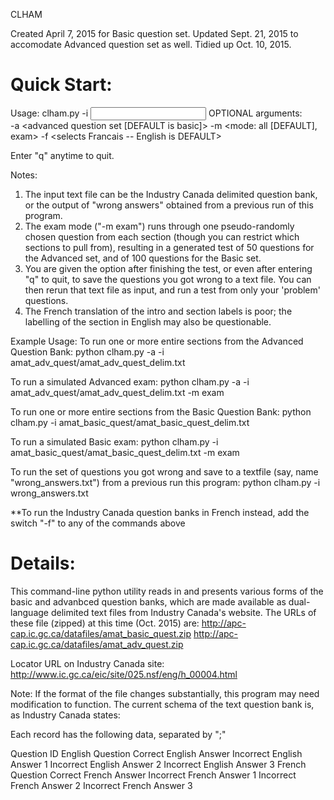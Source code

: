 CLHAM

Created April 7, 2015 for Basic question set.
Updated Sept. 21, 2015 to accomodate Advanced question set as well.
Tidied up Oct. 10, 2015.

Quick Start:
============
Usage: clham.py -i <input textfile>
OPTIONAL arguments: 	
			-a <advanced question set [DEFAULT is basic]> 
			-m <mode: all [DEFAULT], exam>
			-f <selects Francais -- English is DEFAULT>

Enter "q" anytime to quit.

Notes:
1) The input text file can be the Industry Canada delimited question bank, or the output of "wrong answers" obtained from a previous run of this program.
2) The exam mode ("-m exam") runs through one pseudo-randomly chosen question from each section (though you can restrict which sections to pull from), resulting in a generated test of 50 questions for the Advanced set, and of 100 questions for the Basic set.
3) You are given the option after finishing the test, or even after entering "q" to quit, to save the questions you got wrong to a text file. You can then rerun that text file as input, and run a test from only your 'problem' questions.
4) The French translation of the intro and section labels is poor; the labelling of the section in English may also be questionable.

Example Usage:
To run one or more entire sections from the Advanced Question Bank:
python clham.py -a -i amat_adv_quest/amat_adv_quest_delim.txt

To run a simulated Advanced exam:
python clham.py -a -i amat_adv_quest/amat_adv_quest_delim.txt -m exam

To run one or more entire sections from the Basic Question Bank:
python clham.py -i amat_basic_quest/amat_basic_quest_delim.txt

To run a simulated Basic exam:
python clham.py -i amat_basic_quest/amat_basic_quest_delim.txt -m exam

To run the set of questions you got wrong and save to a textfile (say, name "wrong_answers.txt") from a previous run this program:
python clham.py -i wrong_answers.txt

**To run the Industry Canada question banks in French instead, add the switch "-f" to any of the commands above

Details:
========
This command-line python utility reads in and presents various forms of the basic and advanbced question banks, which are made available as dual-language delimited text files from Industry Canada's website.
The URLs of these file (zipped) at this time (Oct. 2015) are: 
http://apc-cap.ic.gc.ca/datafiles/amat_basic_quest.zip 
http://apc-cap.ic.gc.ca/datafiles/amat_adv_quest.zip

Locator URL on Industry Canada site: http://www.ic.gc.ca/eic/site/025.nsf/eng/h_00004.html

Note: If the format of the file changes substantially, this program may need modification to function.
The current schema of the text question bank is, as Industry Canada states:

Each record has the following data, separated by ";"

Question ID
English Question
Correct English Answer
Incorrect English Answer 1
Incorrect English Answer 2
Incorrect English Answer 3
French Question
Correct French Answer
Incorrect French Answer 1
Incorrect French Answer 2
Incorrect French Answer 3
